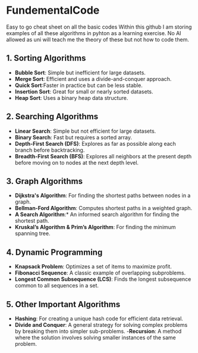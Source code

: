 # FundementalCode
Easy to go cheat sheet on all the basic codes
Within this github I am storing examples of all these algorithms in pyhton as a learning exercise. No AI allowed as uni will teach me the theory of these but not how to code them.

## 1. Sorting Algorithms

- **Bubble Sort**: Simple but inefficient for large datasets.
- **Merge Sort**: Efficient and uses a divide-and-conquer approach.
- **Quick Sort**:Faster in practice but can be less stable.
- **Insertion Sort**: Great for small or nearly sorted datasets.
- **Heap Sort**: Uses a binary heap data structure.

## 2. Searching Algorithms

- **Linear Search**: Simple but not efficient for large datasets.
- **Binary Search**: Fast but requires a sorted array.
- **Depth-First Search (DFS)**: Explores as far as possible along each branch before backtracking.
- **Breadth-First Search (BFS)**: Explores all neighbors at the present depth before moving on to nodes at the next depth level.

## 3. Graph Algorithms

- **Dijkstra's Algorithm**: For finding the shortest paths between nodes in a graph.
- **Bellman-Ford Algorithm**: Computes shortest paths in a weighted graph.
- **A Search Algorithm**:* An informed search algorithm for finding the shortest path.
- **Kruskal’s Algorithm & Prim’s Algorithm**: For finding the minimum spanning tree.

## 4. Dynamic Programming

- **Knapsack Problem**: Optimizes a set of items to maximize profit.
- **Fibonacci Sequence**: A classic example of overlapping subproblems.
- **Longest Common Subsequence (LCS)**: Finds the longest subsequence common to all sequences in a set.

## 5. Other Important Algorithms

- **Hashing**: For creating a unique hash code for efficient data retrieval.
- **Divide and Conquer**: A general strategy for solving complex problems by breaking them into simpler sub-problems.
-**Recursion**: A method where the solution involves solving smaller instances of the same problem.

